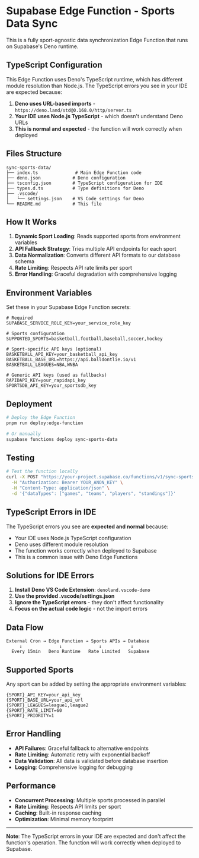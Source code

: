 # Supabase Edge Function - Sports Data Sync

This is a fully sport-agnostic data synchronization Edge Function that runs on Supabase's Deno runtime.

## TypeScript Configuration

This Edge Function uses Deno's TypeScript runtime, which has different module resolution than Node.js. The TypeScript errors you see in your IDE are expected because:

1. **Deno uses URL-based imports** - `https://deno.land/std@0.168.0/http/server.ts`
2. **Your IDE uses Node.js TypeScript** - which doesn't understand Deno URLs
3. **This is normal and expected** - the function will work correctly when deployed

## Files Structure

```
sync-sports-data/
├── index.ts              # Main Edge Function code
├── deno.json            # Deno configuration
├── tsconfig.json        # TypeScript configuration for IDE
├── types.d.ts           # Type definitions for Deno
├── .vscode/
│   └── settings.json    # VS Code settings for Deno
└── README.md            # This file
```

## How It Works

1. **Dynamic Sport Loading**: Reads supported sports from environment variables
2. **API Fallback Strategy**: Tries multiple API endpoints for each sport
3. **Data Normalization**: Converts different API formats to our database schema
4. **Rate Limiting**: Respects API rate limits per sport
5. **Error Handling**: Graceful degradation with comprehensive logging

## Environment Variables

Set these in your Supabase Edge Function secrets:

```env
# Required
SUPABASE_SERVICE_ROLE_KEY=your_service_role_key

# Sports configuration
SUPPORTED_SPORTS=basketball,football,baseball,soccer,hockey

# Sport-specific API keys (optional)
BASKETBALL_API_KEY=your_basketball_api_key
BASKETBALL_BASE_URL=https://api.balldontlie.io/v1
BASKETBALL_LEAGUES=NBA,WNBA

# Generic API keys (used as fallbacks)
RAPIDAPI_KEY=your_rapidapi_key
SPORTSDB_API_KEY=your_sportsdb_key
```

## Deployment

```bash
# Deploy the Edge Function
pnpm run deploy:edge-function

# Or manually
supabase functions deploy sync-sports-data
```

## Testing

```bash
# Test the function locally
curl -X POST "https://your-project.supabase.co/functions/v1/sync-sports-data" \
  -H "Authorization: Bearer YOUR_ANON_KEY" \
  -H "Content-Type: application/json" \
  -d '{"dataTypes": ["games", "teams", "players", "standings"]}'
```

## TypeScript Errors in IDE

The TypeScript errors you see are **expected and normal** because:

- Your IDE uses Node.js TypeScript configuration
- Deno uses different module resolution
- The function works correctly when deployed to Supabase
- This is a common issue with Deno Edge Functions

## Solutions for IDE Errors

1. **Install Deno VS Code Extension**: `denoland.vscode-deno`
2. **Use the provided .vscode/settings.json**
3. **Ignore the TypeScript errors** - they don't affect functionality
4. **Focus on the actual code logic** - not the import errors

## Data Flow

```
External Cron → Edge Function → Sports APIs → Database
     ↓              ↓              ↓           ↓
  Every 15min   Deno Runtime   Rate Limited   Supabase
```

## Supported Sports

Any sport can be added by setting the appropriate environment variables:

```env
{SPORT}_API_KEY=your_api_key
{SPORT}_BASE_URL=your_api_url
{SPORT}_LEAGUES=league1,league2
{SPORT}_RATE_LIMIT=60
{SPORT}_PRIORITY=1
```

## Error Handling

- **API Failures**: Graceful fallback to alternative endpoints
- **Rate Limiting**: Automatic retry with exponential backoff
- **Data Validation**: All data is validated before database insertion
- **Logging**: Comprehensive logging for debugging

## Performance

- **Concurrent Processing**: Multiple sports processed in parallel
- **Rate Limiting**: Respects API limits per sport
- **Caching**: Built-in response caching
- **Optimization**: Minimal memory footprint

---

**Note**: The TypeScript errors in your IDE are expected and don't affect the function's operation. The function will work correctly when deployed to Supabase.

